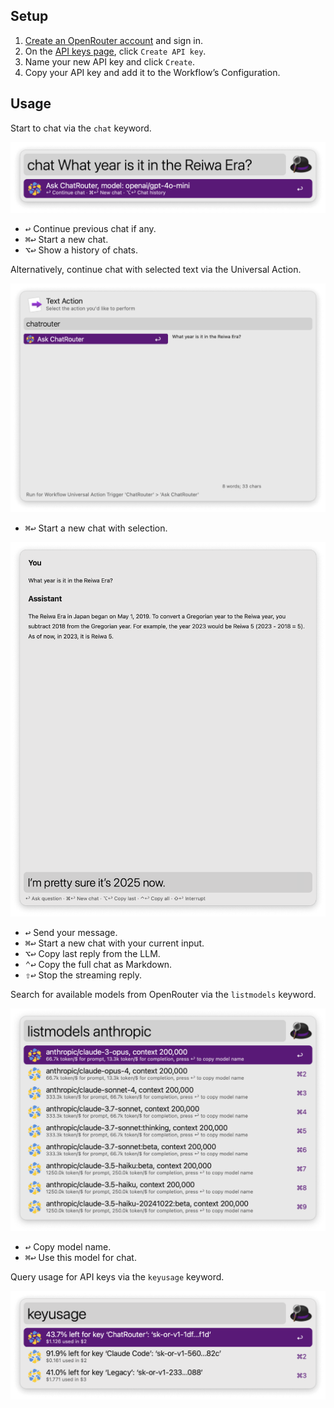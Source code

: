 ## Setup

1. [Create an OpenRouter account](https://openrouter.ai/sign-up) and sign in.
2. On the [API keys page](https://openrouter.ai/settings/keys), click `Create API key`.
3. Name your new API key and click `Create`.
4. Copy your API key and add it to the Workflow’s Configuration.

## Usage

Start to chat via the `chat` keyword.

![Start chat with keyword](images/chat-keyword.png)

* <kbd>↩</kbd> Continue previous chat if any.
* <kbd>⌘</kbd><kbd>↩</kbd> Start a new chat.
* <kbd>⌥</kbd><kbd>↩</kbd> Show a history of chats.

Alternatively, continue chat with selected text via the Universal Action.

![Chat with selection](images/universal-action.png)

* <kbd>⌘</kbd><kbd>↩</kbd> Start a new chat with selection.

![Chat interface](images/chat-interface.png)

* <kbd>↩</kbd> Send your message.
* <kbd>⌘</kbd><kbd>↩</kbd> Start a new chat with your current input.
* <kbd>⌥</kbd><kbd>↩</kbd> Copy last reply from the LLM.
* <kbd>⌃</kbd><kbd>↩</kbd> Copy the full chat as Markdown.
* <kbd>⇧</kbd><kbd>↩</kbd> Stop the streaming reply.

Search for available models from OpenRouter via the `listmodels` keyword.

![Search for models](images/search-for-models.png)

* <kbd>↩</kbd> Copy model name.
* <kbd>⌘</kbd><kbd>↩</kbd> Use this model for chat.

Query usage for API keys via the `keyusage` keyword.

![Query key usage](images/query-key-usage.png)
